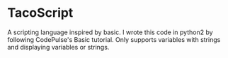 # TacoScript
A scripting language inspired by basic.
I wrote this code in python2 by following CodePulse's Basic tutorial.
Only supports variables with strings and displaying variables or strings.
